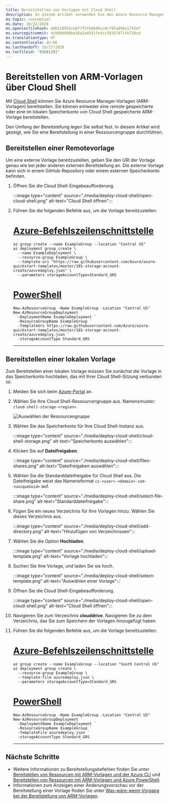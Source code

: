 ```yaml
---
title: Bereitstellen von Vorlagen mit Cloud Shell
description: In diesem Artikel verwenden Sie den Azure Resource Manager und Azure PowerShell, um Ressourcen in Azure bereitzustellen. Die Ressourcen sind in einer Azure Resource Manager-Vorlage definiert.
ms.topic: conceptual
ms.date: 10/22/2020
ms.openlocfilehash: d0b519955cb877f5fb9640cc0cf95a898e1743ef
ms.sourcegitcommit: 4cb89d880be26a2a4531fedcc59317471fe729cd
ms.translationtype: HT
ms.contentlocale: de-DE
ms.lasthandoff: 10/27/2020
ms.locfileid: "92681291"
---
```

# <a name="deploy-arm-templates-from-cloud-shell"></a>Bereitstellen von ARM-Vorlagen über Cloud Shell

Mit [Cloud Shell](../../cloud-shell/overview.md) können Sie Azure Resource Manager-Vorlagen (ARM-Vorlagen) bereitstellen. Sie können entweder eine remote gespeicherte oder eine im lokalen Speicherkonto von Cloud Shell gespeicherte ARM-Vorlage bereitstellen.

Den Umfang der Bereitstellung legen Sie selbst fest. In diesem Artikel wird gezeigt, wie Sie eine Bereitstellung in einer Ressourcengruppe durchführen.

## <a name="deploy-remote-template"></a>Bereitstellen einer Remotevorlage

Um eine externe Vorlage bereitzustellen, geben Sie den URI der Vorlage genau wie bei jeder anderen externen Bereitstellung an. Die externe Vorlage kann sich in einem GitHub-Repository oder einem externen Speicherkonto befinden.

1. Öffnen Sie die Cloud Shell-Eingabeaufforderung.

   :::image type="content" source="./media/deploy-cloud-shell/open-cloud-shell.png" alt-text="Cloud Shell öffnen":::

1. Führen Sie die folgenden Befehle aus, um die Vorlage bereitzustellen:

   # <a name="azure-cli"></a>[Azure-Befehlszeilenschnittstelle](#tab/azure-cli)

   ```azurecli-interactive
   az group create --name ExampleGroup --location "Central US"
   az deployment group create \
     --name ExampleDeployment \
     --resource-group ExampleGroup \
     --template-uri "https://raw.githubusercontent.com/Azure/azure-quickstart-templates/master/101-storage-account-create/azuredeploy.json" \
     --parameters storageAccountType=Standard_GRS
   ```

   # <a name="powershell"></a>[PowerShell](#tab/azure-powershell)

   ```azurepowershell-interactive
   New-AzResourceGroup -Name ExampleGroup -Location "Central US"
   New-AzResourceGroupDeployment `
     -DeploymentName ExampleDeployment `
     -ResourceGroupName ExampleGroup `
     -TemplateUri https://raw.githubusercontent.com/Azure/azure-quickstart-templates/master/101-storage-account-create/azuredeploy.json `
     -storageAccountType Standard_GRS
   ```

   ---

## <a name="deploy-local-template"></a>Bereitstellen einer lokalen Vorlage

Zum Bereitstellen einer lokalen Vorlage müssen Sie zunächst die Vorlage in das Speicherkonto hochladen, das mit Ihrer Cloud Shell-Sitzung verbunden ist.

1. Melden Sie sich beim [Azure-Portal](https://portal.azure.com) an.

1. Wählen Sie Ihre Cloud Shell-Ressourcengruppe aus. Namensmuster: `cloud-shell-storage-<region>`.

   ![Auswählen der Ressourcengruppe](./media/deploy-cloud-shell/select-cloud-shell-resource-group.png)

1. Wählen Sie das Speicherkonto für Ihre Cloud Shell-Instanz aus.

   :::image type="content" source="./media/deploy-cloud-shell/cloud-shell-storage.png" alt-text="Speicherkonto auswählen":::

1. Klicken Sie auf **Dateifreigaben**.

   :::image type="content" source="./media/deploy-cloud-shell/files-shares.png" alt-text="Dateifreigaben auswählen":::

1. Wählen Sie die Standarddateifreigabe für Cloud Shell aus. Die Dateifreigabe weist das Namensformat `cs-<user>-<domain>-com-<uniqueGuid>` auf.

   :::image type="content" source="./media/deploy-cloud-shell/select-file-share.png" alt-text="Standarddateifreigabe":::

1. Fügen Sie ein neues Verzeichnis für Ihre Vorlagen hinzu. Wählen Sie dieses Verzeichnis aus.

   :::image type="content" source="./media/deploy-cloud-shell/add-directory.png" alt-text="Hinzufügen von Verzeichnissen":::

1. Wählen Sie die Option **Hochladen**.

   :::image type="content" source="./media/deploy-cloud-shell/upload-template.png" alt-text="Vorlage hochladen":::

1. Suchen Sie Ihre Vorlage, und laden Sie sie hoch.

   :::image type="content" source="./media/deploy-cloud-shell/select-template.png" alt-text="Auswählen einer Vorlage":::

1. Öffnen Sie die Cloud Shell-Eingabeaufforderung.

   :::image type="content" source="./media/deploy-cloud-shell/open-cloud-shell.png" alt-text="Cloud Shell öffnen":::

1. Navigieren Sie zum Verzeichnis **clouddrive**. Navigieren Sie zu dem Verzeichnis, das Sie zum Speichern der Vorlagen hinzugefügt haben.

1. Führen Sie die folgenden Befehle aus, um die Vorlage bereitzustellen:

   # <a name="azure-cli"></a>[Azure-Befehlszeilenschnittstelle](#tab/azure-cli)

   ```azurecli-interactive
   az group create --name ExampleGroup --location "South Central US"
   az deployment group create \
     --resource-group ExampleGroup \
     --template-file azuredeploy.json \
     --parameters storageAccountType=Standard_GRS
   ```

   # <a name="powershell"></a>[PowerShell](#tab/azure-powershell)

   ```azurepowershell-interactive
   New-AzResourceGroup -Name ExampleGroup -Location "Central US"
   New-AzResourceGroupDeployment `
     -DeploymentName ExampleDeployment `
     -ResourceGroupName ExampleGroup `
     -TemplateFile azuredeploy.json `
     -storageAccountType Standard_GRS
   ```

   ---

## <a name="next-steps"></a>Nächste Schritte

- Weitere Informationen zu Bereitstellungsbefehlen finden Sie unter [Bereitstellen von Ressourcen mit ARM-Vorlagen und der Azure CLI](deploy-cli.md) und [Bereitstellen von Ressourcen mit ARM-Vorlagen und Azure PowerShell](deploy-powershell.md).
- Informationen zum Anzeigen einer Änderungsvorschau vor der Bereitstellung einer Vorlage finden Sie unter [Was-wäre-wenn-Vorgang bei der Bereitstellung von ARM-Vorlagen](template-deploy-what-if.md).
